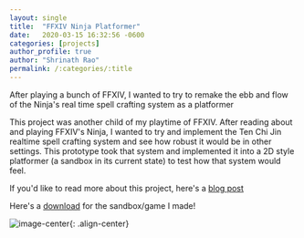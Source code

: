 ```yaml
---
layout: single
title:  "FFXIV Ninja Platformer"
date:   2020-03-15 16:32:56 -0600
categories: [projects] 
author_profile: true
author: "Shrinath Rao"
permalink: /:categories/:title
---
```


After playing a bunch of FFXIV, I wanted to try to remake the ebb and flow of the Ninja's real time spell crafting system as a platformer

This project was another child of my playtime of FFXIV. After reading about and playing FFXIV's Ninja, I wanted to try and implement the Ten Chi Jin realtime spell crafting system and see how robust it would be in other settings. This prototype took that system and implemented it into a 2D style platformer (a sandbox in its current state) to test how that system would feel.

If you'd like to read more about this project, here's a <a href= "https://shrinathrao97.github.io/blog/WIP-FFXIV-Ninja">blog post</a>

Here's a <a href = "https://drive.google.com/drive/folders/1WDEJNTUZ9HnlOJV94Mo31-PGX13HVD2Y?usp=sharing">download</a> for the sandbox/game I made!

![image-center](../_img/Ninja/katon.gif){: .align-center}

